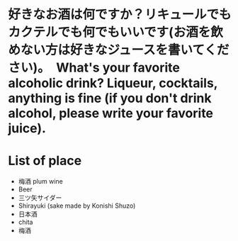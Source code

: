 # 好きなお酒は何ですか？リキュールでもカクテルでも何でもいいです(お酒を飲めない方は好きなジュースを書いてください)。　What's your favorite alcoholic drink? Liqueur, cocktails, anything is fine (if you don't drink alcohol, please write your favorite juice).

# List of place
- 梅酒 plum wine
- Beer
- 三ツ矢サイダー
- Shirayuki (sake made by Konishi Shuzo)
- 日本酒
- chita
- 梅酒
